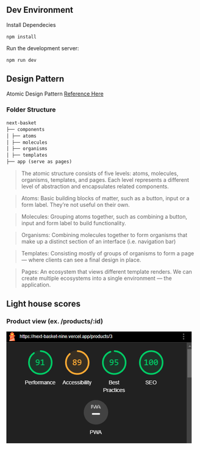 ## Dev Environment

Install Dependecies

```
npm install
```

Run the development server:

```
npm run dev
```

## Design Pattern

Atomic Design Pattern [Reference Here](https://medium.com/@janelle.wg/atomic-design-pattern-how-to-structure-your-react-application-2bb4d9ca5f97)

### Folder Structure

```md
next-basket
├── components
│ ├── atoms
│ ├── molecules
│ ├── organisms
│ ├── templates
├── app (serve as pages)
```

> The atomic structure consists of five levels: atoms, molecules, organisms, templates, and pages.
> Each level represents a different level of abstraction and encapsulates related components.

> Atoms:
> Basic building blocks of matter, such as a button, input or a form label. They’re not useful on their own.

> Molecules:
> Grouping atoms together, such as combining a button, input and form label to build functionality.

> Organisms:
Combining molecules together to form organisms that make up a distinct section of an interface (i.e. navigation bar)

> Templates:
> Consisting mostly of groups of organisms to form a page — where clients can see a final design in place.

> Pages:
> An ecosystem that views different template renders. We can create multiple ecosystems
> into a single environment — the application.


## Light house scores

### Product view (ex. /products/:id)

![product pahe](/images/lighthouse%20score.png)
